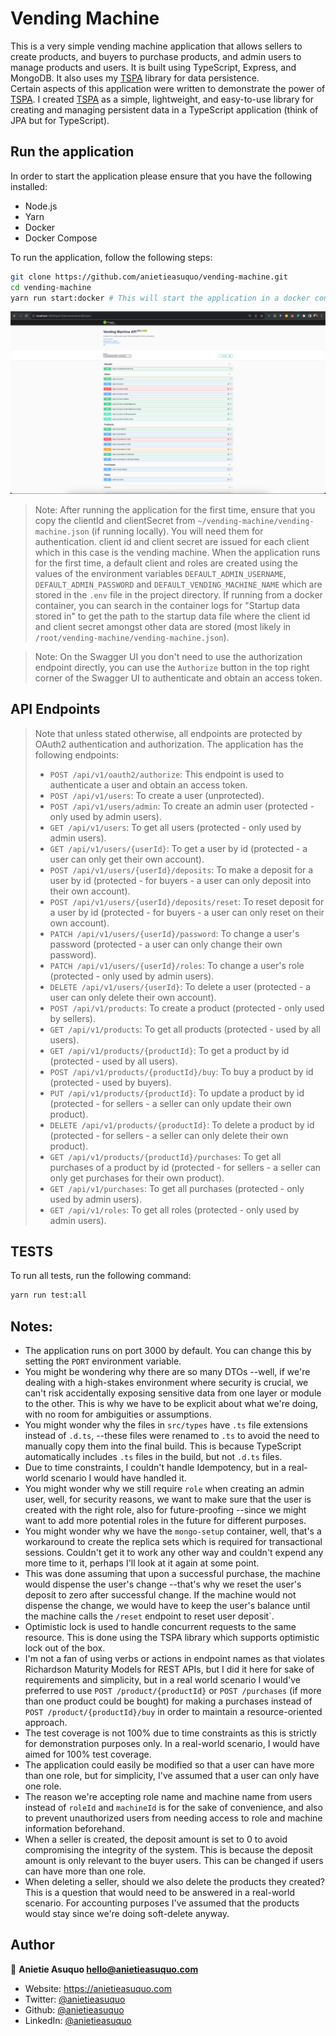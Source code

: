 # Vending Machine
<p>
This is a very simple vending machine application that allows sellers to create products, and buyers to purchase products, and admin users to manage products and users. It is built using TypeScript, Express, and MongoDB. It also uses my <a href="https://www.npmjs.com/package/tspa" target="_blank">TSPA</a> library for data persistence.
<br>
Certain aspects of this application were written to demonstrate the power of <a href="https://www.npmjs.com/package/tspa" target="_blank">TSPA</a>. I created <a href="https://www.npmjs.com/package/tspa" target="_blank">TSPA</a> as a simple, lightweight, and easy-to-use library for creating and managing persistent data in a TypeScript application (think of JPA but for TypeScript).
</p>

## Run the application
In order to start the application please ensure that you have the following installed:
- Node.js
- Yarn
- Docker
- Docker Compose

To run the application, follow the following steps:
```sh
git clone https://github.com/anietieasuquo/vending-machine.git
cd vending-machine
yarn run start:docker # This will start the application in a docker container and should automatically open the Swagger UI in your default browser at http://localhost:3000/api/v1/documentation.
```

![img.png](img.png)

> Note: After running the application for the first time, ensure that you copy the clientId and clientSecret
from `~/vending-machine/vending-machine.json` (if running locally).
You will need them for authentication. client id and client secret are issued for each client which in this case is the
vending machine.
When the application runs for the first time, a default client and roles are created using the values of the environment
variables `DEFAULT_ADMIN_USERNAME`, `DEFAULT_ADMIN_PASSWORD` and `DEFAULT_VENDING_MACHINE_NAME` which are stored in
the `.env` file in the project directory.
If running from a docker container, you can search in the container logs for "Startup data stored in" to get the path to
the startup data file where the client id and client secret amongst other data are stored (most likely
in `/root/vending-machine/vending-machine.json`).

> Note: On the Swagger UI you don't need to use the authorization endpoint directly, you can use the `Authorize` button in the top right corner of the Swagger UI to authenticate and obtain an access token.

## API Endpoints
> Note that unless stated otherwise, all endpoints are protected by OAuth2 authentication and authorization.
The application has the following endpoints:
> - `POST /api/v1/oauth2/authorize`: This endpoint is used to authenticate a user and obtain an access token.
> - `POST /api/v1/users`: To create a user (unprotected).
> - `POST /api/v1/users/admin`: To create an admin user (protected - only used by admin users).
> - `GET /api/v1/users`: To get all users (protected - only used by admin users).
> - `GET /api/v1/users/{userId}`: To get a user by id (protected - a user can only get their own account).
> - `POST /api/v1/users/{userId}/deposits`: To make a deposit for a user by id (protected - for buyers - a user can only deposit into their own account).
> - `POST /api/v1/users/{userId}/deposits/reset`: To reset deposit for a user by id (protected - for buyers - a user can only reset on their own account).
> - `PATCH /api/v1/users/{userId}/password`: To change a user's password (protected - a user can only change their own password).
> - `PATCH /api/v1/users/{userId}/roles`: To change a user's role (protected - only used by admin users).
> - `DELETE /api/v1/users/{userId}`: To delete a user (protected - a user can only delete their own account).
> - `POST /api/v1/products`: To create a product (protected - only used by sellers).
> - `GET /api/v1/products`: To get all products (protected - used by all users).
> - `GET /api/v1/products/{productId}`: To get a product by id (protected - used by all users).
> - `POST /api/v1/products/{productId}/buy`: To buy a product by id (protected - used by buyers).
> - `PUT /api/v1/products/{productId}`: To update a product by id (protected - for sellers - a seller can only update their own product).
> - `DELETE /api/v1/products/{productId}`: To delete a product by id (protected - for sellers - a seller can only delete their own product).
> - `GET /api/v1/products/{productId}/purchases`: To get all purchases of a product by id (protected - for sellers - a seller can only get purchases for their own product).
> - `GET /api/v1/purchases`: To get all purchases (protected - only used by admin users).
> - `GET /api/v1/roles`: To get all roles (protected - only used by admin users).


## TESTS

To run all tests, run the following command:

```sh
yarn run test:all
```

## Notes:
- The application runs on port 3000 by default. You can change this by setting the `PORT` environment variable.
- You might be wondering why there are so many DTOs --well, if we're dealing with a high-stakes environment where
  security is crucial, we can't risk accidentally exposing sensitive data from one layer or module to the other. This is
  why we have to be explicit about what we're doing, with no room for ambiguities or assumptions.
- You might wonder why the files in `src/types` have `.ts` file extensions instead of `.d.ts`, --these files were renamed to `.ts` to avoid the need to manually copy them into the final build. This is because TypeScript automatically includes `.ts` files in the build, but not `.d.ts` files.
- Due to time constraints, I couldn't handle Idempotency, but in a real-world scenario I would have handled it.
- You might wonder why we still require `role` when creating an admin user, well, for security reasons, we want to make
  sure that the user is created with the right role, also for future-proofing --since we might want to add more
  potential roles in the future for different purposes.
- You might wonder why we have the `mongo-setup` container, well, that's a workaround to create the replica sets which is required for transactional sessions. Couldn't get
  it to work any other way and couldn't expend any more time to it, perhaps I'll look at it again at some point.
- This was done assuming that upon a successful purchase, the machine would dispense the user's change --that's why we
  reset the user's deposit to zero after successful change. If the machine would not dispense the change, we would have to
  keep the user's balance until the machine calls the `/reset` endpoint to reset user deposit`.
- Optimistic lock is used to handle concurrent requests to the same resource. This is done using the TSPA library which
  supports optimistic lock out of the box.
- I'm not a fan of using verbs or actions in endpoint names as that violates Richardson Maturity Models for REST APIs, but
  I did it here for sake of requirements and simplicity, but in a real world scenario I would've
  preferred to use `POST /product/{productId}` or `POST /purchases` (if more than one product could be bought) for making a purchases instead of `POST /product/{productId}/buy` in order
  to maintain a resource-oriented approach.
- The test coverage is not 100% due to time constraints as this is strictly for demonstration purposes only. In a real-world
  scenario, I would have aimed for 100% test coverage.
- The application could easily be modified so that a user can have more than one role, but for simplicity, I've assumed that a
  user can only have one role.
- The reason we're accepting role name and machine name from users instead of `roleId` and `machineId` is for the sake of convenience, and also to prevent unauthorized users from needing access to role and machine information beforehand.
- When a seller is created, the deposit amount is set to 0 to avoid compromising the integrity of the system. This is because the deposit amount is only relevant to the buyer users. This can be changed if users can have more than one role.
- When deleting a seller, should we also delete the products they created? This is a question that would need to be answered in a real-world scenario. For accounting purposes I've assumed that the products would stay since we're doing soft-delete anyway.

## Author

👤 **Anietie Asuquo <hello@anietieasuquo.com>**

* Website: https://anietieasuquo.com
* Twitter: [@anietieasuquo](https://twitter.com/anietieasuquo)
* Github: [@anietieasuquo](https://github.com/anietieasuquo)
* LinkedIn: [@anietieasuquo](https://linkedin.com/in/anietieasuquo)
